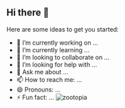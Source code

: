## Hi there 👋

Here are some ideas to get you started:

- 🔭 I’m currently working on ...
- 🌱 I’m currently learning ...
- 👯 I’m looking to collaborate on ...
- 🤔 I’m looking for help with ...
- 💬 Ask me about ...
- 📫 How to reach me: ...
- 😄 Pronouns: ...
- ⚡ Fun fact: ...
![zootopia](https://i.pinimg.com/originals/c2/de/6c/c2de6c4fa2bbaa0a6beb5ac9f801ea98.gif)
